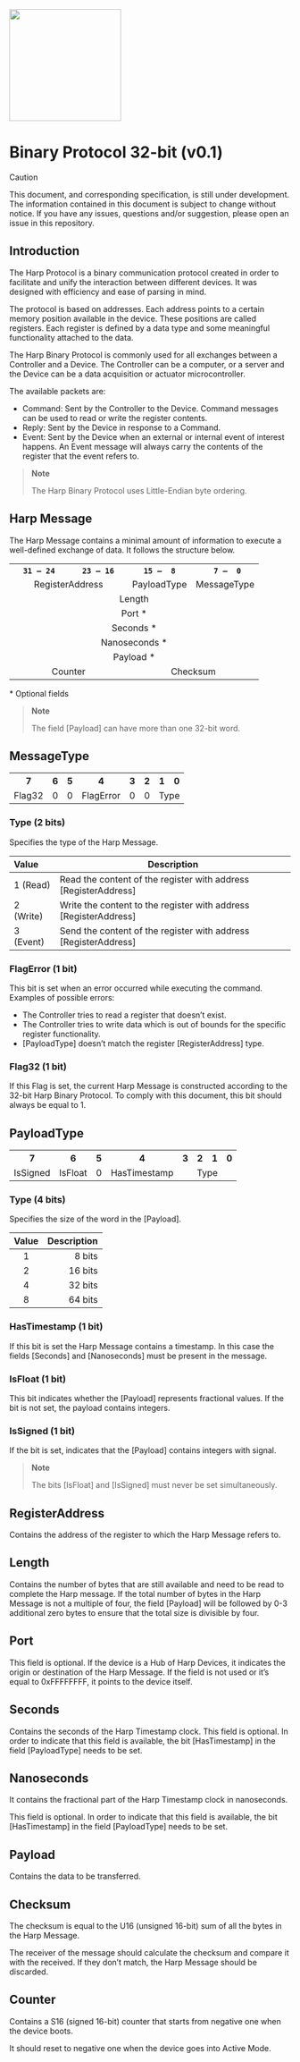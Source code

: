 <img src="./assets/HarpLogo.svg" width="200">

# Binary Protocol 32-bit (v0.1)

> [!CAUTION]
>
> This document, and corresponding specification, is still under development. The information contained in this document is subject to change without notice. If you have any issues, questions and/or suggestion, please open an issue in this repository.

## Introduction

The Harp Protocol is a binary communication protocol created in order to facilitate and unify the interaction between different devices. It was designed with efficiency and ease of parsing in mind.

The protocol is based on addresses. Each address points to a certain memory position available in the device. These positions are called registers. Each register is defined by a data type and some meaningful functionality attached to the data.

The Harp Binary Protocol is commonly used for all exchanges between a Controller and a Device. The Controller can be a computer, or a server and the Device can be a data acquisition or actuator microcontroller.

The available packets are:
 * Command: Sent by the Controller to the Device. Command messages can be used to read or write the register contents.
 * Reply: Sent by the Device in response to a Command.
 * Event: Sent by the Device when an external or internal event of interest happens. An Event message will always carry the contents of the register that the event refers to.

> **Note**
>
> The Harp Binary Protocol uses Little-Endian byte ordering.

## Harp Message

The Harp Message contains a minimal amount of information to execute a well-defined exchange of data. It follows the structure below.

<table>
<tr>
    <th><code>  31 &mdash; 24  </code></th>
    <th><code>  23 &mdash; 16  </code></th>
    <th><code>  15 &mdash;  8  </code></th>
    <th><code>   7 &mdash;  0  </code></th>
</tr>
<tr>
    <td align="center" colspan="2">RegisterAddress</td>
    <td align="center" colspan="1">PayloadType</td>
    <td align="center" colspan="1">MessageType</td>
</tr>
<tr><td align="center" colspan="4">Length</td></tr>
<tr><td align="center" colspan="4">Port *</td></tr>
<tr><td align="center" colspan="4">Seconds *</td></tr>
<tr><td align="center" colspan="4">Nanoseconds *</td></tr>
<tr><td align="center" colspan="4">Payload *</td></tr>
<tr>
    <td align="center" colspan="2">Counter</td>
    <td align="center" colspan="2">Checksum</td>
</tr>
</table>

\* Optional fields

> __Note__
> 
> The field [Payload] can have more than one 32-bit word.

## MessageType

<table>
<tr>
    <th align="center">7</th>
    <th align="center">6</th>
    <th align="center">5</th>
    <th align="center">4</th>
    <th align="center">3</th>
    <th align="center">2</th>
    <th align="center">1</th>
    <th align="center">0</th>
</tr>
<tr>
    <td align="center">Flag32</td>
    <td align="center">0</td>
    <td align="center">0</td>
    <td align="center">FlagError</td>
    <td align="center">0</td>
    <td align="center">0</td>
    <td align="center" colspan="2">Type</td>
</tr>
</table>

### Type (2 bits)

Specifies the type of the Harp Message.

|   Value   |  Description  |
| :-------  |  ----------- |
| 1 (Read)  |  Read the content of the register with address [RegisterAddress]  |
| 2 (Write) |   Write the content to the register with address [RegisterAddress]     |
| 3 (Event) |   Send the content of the register with address [RegisterAddress]     |

### FlagError (1 bit)

This bit is set when an error occurred while executing the command. Examples of possible errors:

 * The Controller tries to read a register that doesn’t exist.
 * The Controller tries to write data which is out of bounds for the specific register functionality.
 * [PayloadType] doesn’t match the register [RegisterAddress] type.

### Flag32 (1 bit)

If this Flag is set, the current Harp Message is constructed according to the 32-bit Harp Binary Protocol. To comply with this document, this bit should always be equal to 1.

## PayloadType

<table>
<tr>
    <th align="center">7</th>
    <th align="center">6</th>
    <th align="center">5</th>
    <th align="center">4</th>
    <th align="center">3</th>
    <th align="center">2</th>
    <th align="center">1</th>
    <th align="center">0</th>
</tr>
<tr>
    <td align="center">IsSigned</td>
    <td align="center">IsFloat</td>
    <td align="center">0</td>
    <td align="center">HasTimestamp</td>
    <td align="center" colspan="4">Type</td>
</tr>
</table>

### Type (4 bits)

Specifies the size of the word in the [Payload].

|  Value  |  Description  |
| :-----: |  -----------: |
| 1       |    8 bits     |
| 2       |   16 bits     |
| 4       |   32 bits     |
| 8       |   64 bits     |

### HasTimestamp (1 bit)

If this bit is set the Harp Message contains a timestamp. In this case the fields [Seconds] and [Nanoseconds] must be present in the message.

### IsFloat (1 bit)

This bit indicates whether the [Payload] represents fractional values. If the bit is not set, the payload contains integers.

### IsSigned (1 bit)

If the bit is set, indicates that the [Payload] contains integers with signal.

> **Note**
> 
> The bits [IsFloat] and [IsSigned] must never be set simultaneously.

## RegisterAddress

Contains the address of the register to which the Harp Message refers to.

## Length

Contains the number of bytes that are still available and need to be read to complete the Harp message. If the total number of bytes in the Harp Message is not a multiple of four, the field [Payload] will be followed by 0-3 additional zero bytes to ensure that the total size is divisible by four.

## Port

This field is optional. If the device is a Hub of Harp Devices, it indicates the origin or destination of the Harp Message. If the field is not used or it’s equal to 0xFFFFFFFF, it points to the device itself.

## Seconds

Contains the seconds of the Harp Timestamp clock. This field is optional. In order to indicate that this field is available, the bit [HasTimestamp] in the field [PayloadType] needs to be set.

## Nanoseconds

It contains the fractional part of the Harp Timestamp clock in nanoseconds.

This field is optional. In order to indicate that this field is available, the bit [HasTimestamp] in the field [PayloadType] needs to be set.

## Payload

Contains the data to be transferred.

## Checksum

The checksum is equal to the U16 (unsigned 16-bit) sum of all the bytes in the Harp Message.

The receiver of the message should calculate the checksum and compare it with the received. If they don’t match, the Harp Message should be discarded.

## Counter

Contains a S16 (signed 16-bit) counter that starts from negative one when the device boots.

It should reset to negative one when the device goes into Active Mode.
